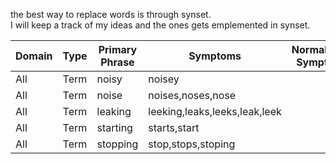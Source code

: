 the best way to replace words is through synset.    
I will keep a track of my ideas and the ones gets emplemented in synset.  

Domain|Type|Primary Phrase|Symptoms|Normalized Symptom|Cases|Status
------|----|--------------|--------|------------------|-----|------
All|Term|noisy|noisey
All|Term|noise|noises,noses,nose
All|Term|leaking|leeking,leaks,leeks,leak,leek
All|Term|starting|starts,start
All|Term|stopping|stop,stops,stoping
